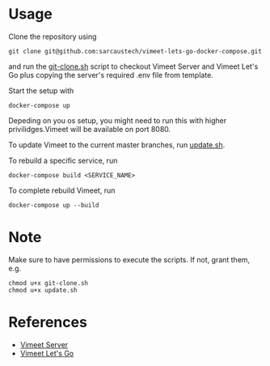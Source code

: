 # Usage
Clone the repository using 

```
git clone git@github.com:sarcaustech/vimeet-lets-go-docker-compose.git
```

and run the [git-clone.sh](/git-clone.sh) script to checkout Vimeet Server and Vimeet Let's Go plus copying the server's required .env file from template.

Start the setup with
```
docker-compose up
```
Depeding on you os setup, you might need to run this with higher privilidges.Vimeet will be available on port 8080.

To update Vimeet to the current master branches, run [update.sh](/update.sh).

To rebuild a specific service, run 
```
docker-compose build <SERVICE_NAME>
```

To complete rebuild Vimeet, run
```
docker-compose up --build
```

# Note
Make sure to have permissions to execute the scripts. If not, grant them, e.g. 
```
chmod u+x git-clone.sh
chmod u+x update.sh
```

# References
* [Vimeet Server](https://www.github.com/sarcaustech/vimeet-server)
* [Vimeet Let's Go](https://www.github.com/sarcaustech/vimeet-lets-go)
